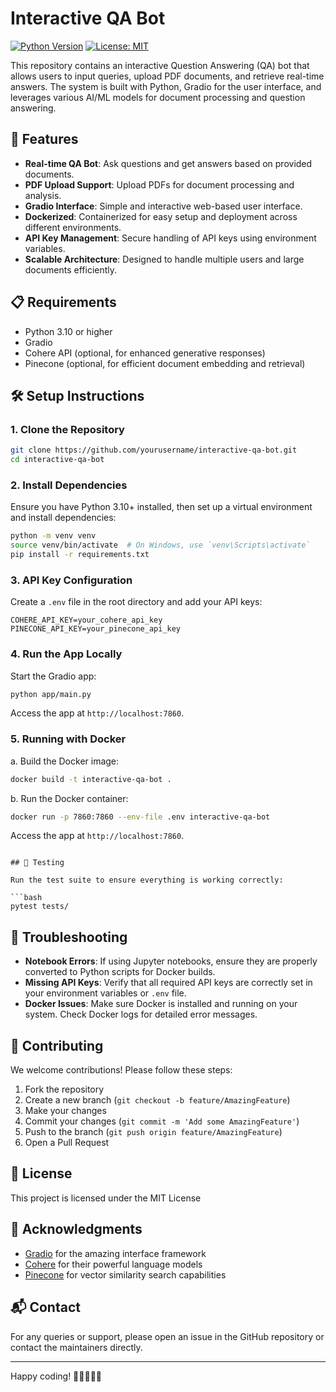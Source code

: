 # Interactive QA Bot

[![Python Version](https://img.shields.io/badge/python-3.10%2B-blue.svg)](https://www.python.org/downloads/)
[![License: MIT](https://img.shields.io/badge/License-MIT-yellow.svg)](https://opensource.org/licenses/MIT)

This repository contains an interactive Question Answering (QA) bot that allows users to input queries, upload PDF documents, and retrieve real-time answers. The system is built with Python, Gradio for the user interface, and leverages various AI/ML models for document processing and question answering.

## 🚀 Features

- **Real-time QA Bot**: Ask questions and get answers based on provided documents.
- **PDF Upload Support**: Upload PDFs for document processing and analysis.
- **Gradio Interface**: Simple and interactive web-based user interface.
- **Dockerized**: Containerized for easy setup and deployment across different environments.
- **API Key Management**: Secure handling of API keys using environment variables.
- **Scalable Architecture**: Designed to handle multiple users and large documents efficiently.

## 📋 Requirements

- Python 3.10 or higher
- Gradio
- Cohere API (optional, for enhanced generative responses)
- Pinecone (optional, for efficient document embedding and retrieval)

## 🛠️ Setup Instructions

### 1. Clone the Repository

```bash
git clone https://github.com/yourusername/interactive-qa-bot.git
cd interactive-qa-bot
```

### 2. Install Dependencies

Ensure you have Python 3.10+ installed, then set up a virtual environment and install dependencies:

```bash
python -m venv venv
source venv/bin/activate  # On Windows, use `venv\Scripts\activate`
pip install -r requirements.txt
```

### 3. API Key Configuration

Create a `.env` file in the root directory and add your API keys:

```
COHERE_API_KEY=your_cohere_api_key
PINECONE_API_KEY=your_pinecone_api_key
```

### 4. Run the App Locally

Start the Gradio app:

```bash
python app/main.py
```

Access the app at `http://localhost:7860`.

### 5. Running with Docker

a. Build the Docker image:

```bash
docker build -t interactive-qa-bot .
```

b. Run the Docker container:

```bash
docker run -p 7860:7860 --env-file .env interactive-qa-bot
```

Access the app at `http://localhost:7860`.

```

## 🧪 Testing

Run the test suite to ensure everything is working correctly:

```bash
pytest tests/
```

## 🔧 Troubleshooting

- **Notebook Errors**: If using Jupyter notebooks, ensure they are properly converted to Python scripts for Docker builds.
- **Missing API Keys**: Verify that all required API keys are correctly set in your environment variables or `.env` file.
- **Docker Issues**: Make sure Docker is installed and running on your system. Check Docker logs for detailed error messages.

## 🤝 Contributing

We welcome contributions! Please follow these steps:

1. Fork the repository
2. Create a new branch (`git checkout -b feature/AmazingFeature`)
3. Make your changes
4. Commit your changes (`git commit -m 'Add some AmazingFeature'`)
5. Push to the branch (`git push origin feature/AmazingFeature`)
6. Open a Pull Request


## 📄 License

This project is licensed under the MIT License 

## 🙏 Acknowledgments

- [Gradio](https://www.gradio.app/) for the amazing interface framework
- [Cohere](https://cohere.ai/) for their powerful language models
- [Pinecone](https://www.pinecone.io/) for vector similarity search capabilities

## 📬 Contact

For any queries or support, please open an issue in the GitHub repository or contact the maintainers directly.

---

Happy coding! 🚀👨‍💻👩‍💻
